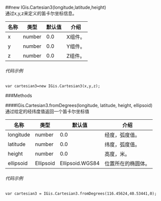 ##new IGis.Cartesian3(longitude,latitude,height)  
通过x,y,z来定义的笛卡尔坐标信息。  
  
名称|类型|默认值|介绍  
-|-|-|-   
x|number|0.0|X组件。  
y|number|0.0|Y组件。  
z|number|0.0|Z组件。    
###### 代码示例
    var cartesian3=new IGis.Cartesian3(x,y,z);
  
###Methods  
  
####IGis.Cartesian3.fromDegrees(longitude, latitude, height, ellipsoid)    
通过给定的经纬度值返回一个笛卡尔坐标值
  
  
名称|类型|默认值|介绍  
-|-|-|-   
longitude| number|0.0 |经度，弧度值。  
latitude| number |0.0 |纬度，弧度值。  
height |number |0.0 |高度，米。     
ellipsoid|Ellipsoid |Ellipsoid.WGS84 |位置所在的椭圆体。   
  
###### 代码示例  
    var cartesian3 = IGis.Cartesian3.fromDegrees(116.45624,40.53441,0);